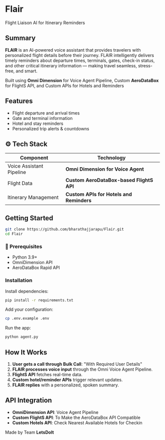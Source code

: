 # Flair
Flight Liaison AI for Itinerary Reminders

## Summary
**FLAIR** is an AI-powered voice assistant that provides travelers with personalized flight details before their journey. FLAIR intelligently delivers timely reminders about departure times, terminals, gates, check-in status, and other critical itinerary information — making travel seamless, stress-free, and smart.

Built using **Omni Dimension** for Voice Agent Pipeline, Custom **AeroDataBox** for FlightS API, and Custom APIs for Hotels and Reminders

## Features
- Flight departure and arrival times
- Gate and terminal information
- Hotel and stay reminders
- Personalized trip alerts & countdowns

## ⚙️ Tech Stack

| Component                | Technology                               |
| ------------------------ | ---------------------------------------- |
| Voice Assistant Pipeline | **Omni Dimension for Voice Agent**       |
| Flight Data              | **Custom AeroDataBox-based FlightS API** |
| Itinerary Management     | **Custom APIs for Hotels and Reminders** |

## Getting Started

```bash
git clone https://github.com/bharathajjarapu/Flair.git
cd Flair
```

### 🔧 Prerequisites

* Python 3.9+
* OmniDimension API
* AeroDataBox Rapid API

### Installation

Install dependencies:

```bash
pip install -r requirements.txt
```

Add your configuration:

```bash
cp .env.example .env
```

Run the app:

```bash
python agent.py
```

## How It Works

1. **User gets a call through Bulk Call**: "With Required User Details"
2. **FLAIR processes voice input** through the Omni Voice Agent Pipeline.
3. **FlightS API** fetches real-time data. 
4. **Custom hotel/reminder APIs** trigger relevant updates.
5. **FLAIR replies** with a personalized, spoken summary.

## API Integration

* **OmniDimension API**: Voice Agent Pipeline
* **Custom FlightS API**: To Make the AeroDataBox API Compatible
* **Custom Hotels API**: Check Nearest Available Hotels for Checkin

Made by Team **LetsDoIt**

